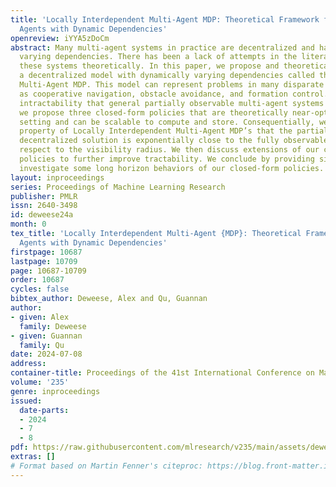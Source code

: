 ```yaml
---
title: 'Locally Interdependent Multi-Agent MDP: Theoretical Framework for Decentralized
  Agents with Dynamic Dependencies'
openreview: iYYA5zDoCm
abstract: Many multi-agent systems in practice are decentralized and have dynamically
  varying dependencies. There has been a lack of attempts in the literature to analyze
  these systems theoretically. In this paper, we propose and theoretically analyze
  a decentralized model with dynamically varying dependencies called the Locally Interdependent
  Multi-Agent MDP. This model can represent problems in many disparate domains such
  as cooperative navigation, obstacle avoidance, and formation control. Despite the
  intractability that general partially observable multi-agent systems suffer from,
  we propose three closed-form policies that are theoretically near-optimal in this
  setting and can be scalable to compute and store. Consequentially, we reveal a fundamental
  property of Locally Interdependent Multi-Agent MDP’s that the partially observable
  decentralized solution is exponentially close to the fully observable solution with
  respect to the visibility radius. We then discuss extensions of our closed-form
  policies to further improve tractability. We conclude by providing simulations to
  investigate some long horizon behaviors of our closed-form policies.
layout: inproceedings
series: Proceedings of Machine Learning Research
publisher: PMLR
issn: 2640-3498
id: deweese24a
month: 0
tex_title: 'Locally Interdependent Multi-Agent {MDP}: Theoretical Framework for Decentralized
  Agents with Dynamic Dependencies'
firstpage: 10687
lastpage: 10709
page: 10687-10709
order: 10687
cycles: false
bibtex_author: Deweese, Alex and Qu, Guannan
author:
- given: Alex
  family: Deweese
- given: Guannan
  family: Qu
date: 2024-07-08
address:
container-title: Proceedings of the 41st International Conference on Machine Learning
volume: '235'
genre: inproceedings
issued:
  date-parts:
  - 2024
  - 7
  - 8
pdf: https://raw.githubusercontent.com/mlresearch/v235/main/assets/deweese24a/deweese24a.pdf
extras: []
# Format based on Martin Fenner's citeproc: https://blog.front-matter.io/posts/citeproc-yaml-for-bibliographies/
---
```

